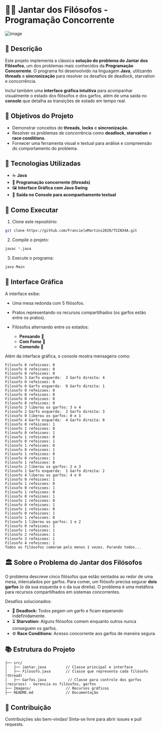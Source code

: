 # 🧠🍝 Jantar dos Filósofos - Programação Concorrente

![image](https://github.com/user-attachments/assets/2f7e653b-fc42-482e-9474-52f7815c2957)


## 📜 Descrição

Este projeto implementa a clássica **solução do problema do Jantar dos Filósofos**, um dos problemas mais conhecidos da **Programação Concorrente**. O programa foi desenvolvido na linguagem **Java**, utilizando **threads** e **sincronização** para resolver os desafios de deadlock, starvation e concorrência.

Incluí também uma **interface gráfica intuitiva** para acompanhar visualmente o estado dos filósofos e dos garfos, além de uma saída no **console** que detalha as transições de estado em tempo real.

## 🎯 Objetivos do Projeto

* Demonstrar conceitos de **threads**, **locks** e **sincronização**.
* Resolver os problemas de concorrência como **deadlock**, **starvation** e **race conditions**.
* Fornecer uma ferramenta visual e textual para análise e compreensão do comportamento do problema.

## 🚀 Tecnologias Utilizadas

* ☕ **Java**
* 🧵 **Programação concorrente (threads)**
* 🖼️ **Interface Gráfica com Java Swing**
* 📜 **Saída no Console para acompanhamento textual**

## 🔧 Como Executar

1. Clone este repositório:

```bash
git clone https://github.com/FrancieleMartins2020/TSIN34A.git
```

2. Compile o projeto:

```bash
javac *.java
```

3. Execute o programa:

```bash
java Main
```

## 🎨 Interface Gráfica

A interface exibe:

* Uma mesa redonda com 5 filósofos.
* Pratos representando os recursos compartilhados (os garfos estão entre os pratos).
* Filósofos alternando entre os estados:

  * **Pensando** 💭
  * **Com Fome** 🍴
  * **Comendo** 🍝

Além da interface gráfica, o console mostra mensagens como:

```
Filosofo 0 refeicoes: 0
Filosofo 0 refeicoes: 0
Filosofo 0 refeicoes: 0
Filosófo 3 Garfo esquerda:  3 Garfo direita: 4
Filosofo 0 refeicoes: 0
Filosófo 0 Garfo esquerda:  0 Garfo direita: 1
Filosofo 0 refeicoes: 0
Filosofo 0 refeicoes: 0
Filosofo 0 refeicoes: 0
Filosofo 0 refeicoes: 0
Filosofo 3 liberou os garfos: 3 e 4
Filosófo 2 Garfo esquerda:  2 Garfo direita: 3
Filosofo 0 liberou os garfos: 0 e 1
Filosófo 4 Garfo esquerda:  4 Garfo direita: 0
Filosofo 0 refeicoes: 1
Filosofo 1 refeicoes: 0
Filosofo 0 refeicoes: 1
Filosofo 1 refeicoes: 0
Filosofo 0 refeicoes: 1
Filosofo 1 refeicoes: 0
Filosofo 0 refeicoes: 1
Filosofo 1 refeicoes: 0
Filosofo 0 refeicoes: 1
Filosofo 1 refeicoes: 0
Filosofo 2 liberou os garfos: 2 e 3
Filosófo 1 Garfo esquerda:  1 Garfo direita: 2
Filosofo 4 liberou os garfos: 4 e 0
Filosofo 0 refeicoes: 1
Filosofo 1 refeicoes: 0
Filosofo 0 refeicoes: 1
Filosofo 1 refeicoes: 0
Filosofo 0 refeicoes: 1
Filosofo 1 refeicoes: 0
Filosofo 0 refeicoes: 1
Filosofo 1 refeicoes: 0
Filosofo 0 refeicoes: 1
Filosofo 1 refeicoes: 0
Filosofo 1 liberou os garfos: 1 e 2
Filosofo 0 refeicoes: 1
Filosofo 1 refeicoes: 1
Filosofo 2 refeicoes: 1
Filosofo 3 refeicoes: 1
Filosofo 4 refeicoes: 1
Todos os filósofos comeram pelo menos 1 vezes. Parando todos...

```

## 🏛️ Sobre o Problema do Jantar dos Filósofos

O problema descreve cinco filósofos que estão sentados ao redor de uma mesa, intercalados por garfos. Para comer, um filósofo precisa segurar **dois garfos** (o da sua esquerda e o da sua direita). O problema é uma metáfora para recursos compartilhados em sistemas concorrentes.

Desafios solucionados:

* 🛑 **Deadlock:** Todos pegam um garfo e ficam esperando indefinidamente.
* ⏳ **Starvation:** Alguns filósofos comem enquanto outros nunca conseguem os garfos.
* ⚙️ **Race Conditions:** Acesso concorrente aos garfos de maneira segura.

## 📚 Estrutura do Projeto

```
├── src/
│   ├── Jantar.java         // Classe principal e interface
│   ├── Filosofo.java       // Classe que representa cada filósofo (thread)
│   ├── Garfos.java          // Classe para controle dos garfos (recursos) - Gerencia os filósofos, garfos 
├── Imagens/                // Recursos gráficos
├── README.md               // Documentação
```

## 🤝 Contribuição

Contribuições são bem-vindas! Sinta-se livre para abrir issues e pull requests.
